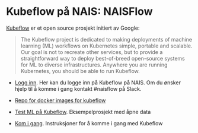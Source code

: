 # Kubeflow på NAIS: NAISFlow

[Kubeflow](https://www.kubeflow.org/) er et open source prosjekt initiert av Google:

> The Kubeflow project is dedicated to making deployments of machine learning (ML) workflows on Kubernetes simple, portable and scalable. Our goal is not to recreate other services, but to provide a straightforward way to deploy best-of-breed open-source systems for ML to diverse infrastructures. Anywhere you are running Kubernetes, you should be able to run Kubeflow.


* [Logg inn](https://kubeflow.adeo.no). Her kan du logge inn på Kubeflow på NAIS. Om du ønsker hjelp til å komme i gang kontakt #naisflow på Slack. 

* [Repo for docker images for kubeflow](https://github.com/navikt/kubeflow-dataverk-base)

* [Test ML på Kubeflow](https://github.com/navikt/kubeflow-ml-test). Eksempelprosjekt med åpne data

* [Kom i gang](getting-started.md). Instruksjoner for å komme i gang med Kubeflow
